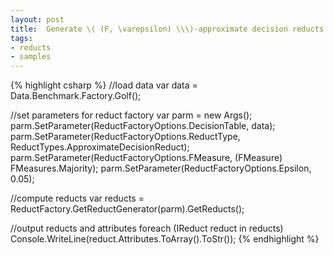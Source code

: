 ```yaml
---
layout: post
title:  Generate \( (F, \varepsilon) \\\)-approximate decision reducts using reduct factory
tags: 
- reducts
- samples
---
```

{% highlight csharp %}
//load data
var data = Data.Benchmark.Factory.Golf();

//set parameters for reduct factory
var parm = new Args();
parm.SetParameter(ReductFactoryOptions.DecisionTable, data);
parm.SetParameter(ReductFactoryOptions.ReductType, ReductTypes.ApproximateDecisionReduct);
parm.SetParameter(ReductFactoryOptions.FMeasure, (FMeasure) FMeasures.Majority);
parm.SetParameter(ReductFactoryOptions.Epsilon, 0.05);

//compute reducts
var reducts = ReductFactory.GetReductGenerator(parm).GetReducts();

//output reducts and attributes
foreach (IReduct reduct in reducts)
	Console.WriteLine(reduct.Attributes.ToArray().ToStr());
{% endhighlight %}

